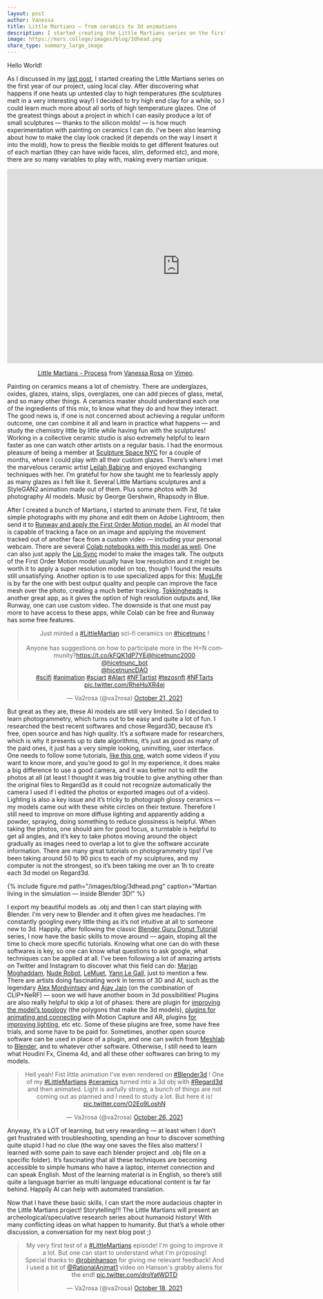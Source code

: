 ```yaml
---
layout: post
author: Vanessa
title: Little Martians — from ceramics to 3d animations
description: I started creating the Little Martians series on the first year of our project, using local clay. One of the greatest things about a project in which I can easily produce a lot of small sculptures — thanks to the silicon molds! — is how much experimentation with painting on ceramics I can do.
image: https://mars.college/images/blog/3dhead.png
share_type: summary_large_image
---
```


Hello World!

As I discussed in my [last post](https://mars.college/2021/09/13/ceramics.html), I started creating the Little Martians series on the first year of our project, using local clay. After discovering what happens if one heats up untested clay to high temperatures (the sculptures melt in a very interesting way!) I decided to try high end clay for a while, so I could learn much more about all sorts of high temperature glazes. One of the greatest things about a project in which I can easily produce a lot of small sculptures — thanks to the silicon molds! — is how much experimentation with painting on ceramics I can do. I’ve been also learning about how to make the clay look cracked (it depends on the way I insert it into the mold), how to press the flexible molds to get different features out of each martian (they can have wide faces, slim, deformed etc), and more, there are so many variables to play with, making every martian unique.

<center>
<iframe src="https://player.vimeo.com/video/630561756?h=0fdb7f68e2" width="800" height="450" frameborder="0" allow="autoplay; fullscreen; picture-in-picture" allowfullscreen></iframe>
<p><a href="https://vimeo.com/630561756">Little Martians - Process</a> from <a href="https://vimeo.com/user84112088">Vanessa Rosa</a> on <a href="https://vimeo.com">Vimeo</a>.</p>
</center>

Painting on ceramics means a lot of chemistry. There are underglazes, oxides, glazes, stains, slips, overglazes, one can add pieces of glass, metal, and so many other things. A ceramics master should understand each one of the ingredients of this mix, to know what they do and how they interact. The good news is, if one is not concerned about achieving a regular uniform outcome, one can combine it all and learn in practice what happens — and study the chemistry little by little while having fun with the sculptures! Working in a collective ceramic studio is also extremely helpful to learn faster as one can watch other artists on a regular basis. I had the enormous pleasure of being a member at [Sculpture Space NYC](https://www.sculpturespacenyc.com/) for a couple of months, where I could play with all their custom glazes. There’s where I met the marvelous ceramic artist [Leilah Babirye](https://www.stephenfriedman.com/artists/66-leilah-babirye/) and enjoyed exchanging techniques with her. I’m grateful for how she taught me to fearlessly apply as many glazes as I felt like it.
Several Little Martians sculptures and a StyleGAN2 animation made out of them. Plus some photos with 3d photography AI models. Music by George Gershwin, Rhapsody in Blue.

After I created a bunch of Martians, I started to animate them. First, I’d take simple photographs with my phone and edit them on Adobe Lightroom, then send it to [Runway and apply the First Order Motion model](https://www.youtube.com/watch?v=lE-4w8q_5GU), an AI model that is capable of tracking a face on an image and applying the movement tracked out of another face from a custom video — including your personal webcam. There are several [Colab notebooks with this model as well](https://colab.research.google.com/github/AliaksandrSiarohin/first-order-model/blob/master/demo.ipynb). One can also just apply the [Lip Sync](https://colab.research.google.com/github/ml4a/ml4a/blob/master/examples/models/Wav2Lip.ipynb) model to make the images talk. The outputs of the First Order Motion model usually have low resolution and it might be worth it to apply a super resolution model on top, though I found the results still unsatisfying. Another option is to use specialized apps for this: [MugLife](https://www.muglife.com/) is by far the one with best output quality and people can improve the face mesh over the photo, creating a much better tracking. [Tokkingheads](https://www.tokkingheads.com/) is another great app, as it gives the option of high resolution outputs and, like Runway, one can use custom video. The downside is that one must pay more to have access to these apps, while Colab can be free and Runway has some free features.


<center>
<blockquote class="twitter-tweet"><p lang="en" dir="ltr">Just minted a <a href="https://twitter.com/hashtag/LittleMartian?src=hash&amp;ref_src=twsrc%5Etfw">#LittleMartian</a> sci-fi ceramics on <a href="https://twitter.com/hashtag/hicetnunc?src=hash&amp;ref_src=twsrc%5Etfw">#hicetnunc</a> ! <br><br>Anyone has suggestions on how to participate more in the H=N community?<a href="https://t.co/kFQK1dP7YE">https://t.co/kFQK1dP7YE</a><a href="https://twitter.com/hicetnunc2000?ref_src=twsrc%5Etfw">@hicetnunc2000</a><br> <a href="https://twitter.com/hicetnunc_bot?ref_src=twsrc%5Etfw">@hicetnunc_bot</a><br> <a href="https://twitter.com/hicetnuncDAO?ref_src=twsrc%5Etfw">@hicetnuncDAO</a><br> <a href="https://twitter.com/hashtag/scifi?src=hash&amp;ref_src=twsrc%5Etfw">#scifi</a> <a href="https://twitter.com/hashtag/animation?src=hash&amp;ref_src=twsrc%5Etfw">#animation</a> <a href="https://twitter.com/hashtag/sciart?src=hash&amp;ref_src=twsrc%5Etfw">#sciart</a> <a href="https://twitter.com/hashtag/AIart?src=hash&amp;ref_src=twsrc%5Etfw">#AIart</a> <a href="https://twitter.com/hashtag/NFTartist?src=hash&amp;ref_src=twsrc%5Etfw">#NFTartist</a> <a href="https://twitter.com/hashtag/tezosnft?src=hash&amp;ref_src=twsrc%5Etfw">#tezosnft</a> <a href="https://twitter.com/hashtag/NFTarts?src=hash&amp;ref_src=twsrc%5Etfw">#NFTarts</a> <a href="https://t.co/RheHuXR4ej">pic.twitter.com/RheHuXR4ej</a></p>&mdash; Va2rosa (@va2rosa) <a href="https://twitter.com/va2rosa/status/1451239803656282118?ref_src=twsrc%5Etfw">October 21, 2021</a></blockquote> <script async src="https://platform.twitter.com/widgets.js" charset="utf-8"></script> 
</center>

But great as they are, these AI models are still very limited. So I decided to learn photogrammetry, which turns out to be easy and quite a lot of fun. I researched the best recent softwares and chose Regard3D, because it’s free, open source and has high quality. It’s a software made for researchers, which is why it presents up to date algorithms, it’s just as good as many of the paid ones, it just has a very simple looking, uninviting, user interface. One needs to follow some tutorials, [like this one](https://www.regard3d.org/index.php/documentation/tutorial), watch some videos if you want to know more, and you’re good to go! In my experience, it does make a big difference to use a good camera, and it was better not to edit the photos at all (at least I thought it was big trouble to give anything other than the original files to Regard3d as it could not recognize automatically the camera I used if I edited the photos or exported images out of a video). Lighting is also a key issue and it’s tricky to photograph glossy ceramics — my models came out with these white circles on their texture. Therefore I still need to improve on more diffuse lighting and apparently adding a powder, spraying, doing something to reduce glossiness is helpful. When taking the photos, one should aim for good focus, a turntable is helpful to get all angles, and it’s key to take photos moving around the object gradually as images need to overlap a lot to give the software accurate information. There are many great tutorials on photogrammetry tips! I’ve been taking around 50 to 90 pics to each of my sculptures, and my computer is not the strongest, so it’s been taking me over an 1h to create each 3d model on Regard3d.

{% include figure.md path="/images/blog/3dhead.png" caption="Martian living in the simulation — inside Blender 3D!" %}

I export my beautiful models as .obj and then I can start playing with Blender. I’m very new to Blender and it often gives me headaches. I’m constantly googling every little thing as it’s not intuitive at all to someone new to 3d. Happily, after following the classic [Blender Guru Donut Tutorial](https://www.youtube.com/watch?v=TPrnSACiTJ4&t=3s) series, I now have the basic skills to move around — again, stoping all the time to check more specific tutorials. Knowing what one can do with these softwares is key, so one can know what questions to ask google, what techniques can be applied at all. I’ve been following a lot of amazing artists on Twitter and Instagram to discover what this field can do: [Marjan Moghaddam](https://www.instagram.com/marjan_moghaddam_artist/), [Nude Robot](https://www.instagram.com/nuderobot/), [LeMuet](https://twitter.com/thelemuet), [Yann Le Gall](https://twitter.com/Yann_LeGall), just to mention a few. There are artists doing fascinating work in terms of 3D and AI, such as the legendary [Alex Mordvintsev](https://twitter.com/zzznah) and [Ajay Jain](https://twitter.com/ajayj_/status/1436838891957342209) (on the combination of CLIP+NeRF) — soon we will have another boom in 3d possibilities! Plugins are also really helpful to skip a lot of phases: there are plugin for [improving the model’s topology](https://exoside.com/quadremesher/) (the polygons that make the 3d models), [plugins for animating and connecting](https://blendermarket.com/products/faceit) with Motion Capture and AR, plugins [for improving lighting](https://www.youtube.com/watch?v=m9AT7H4GGrA), etc etc. Some of these plugins are free, some have free trials, and some have to be paid for. Sometimes, another open source software can be used in place of a plugin, and one can switch from [Meshlab](https://www.meshlab.net/) to [Blender](https://www.blender.org/), and to whatever other software. Otherwise, I still need to learn what Houdini Fx, Cinema 4d, and all these other softwares can bring to my models.

<center>
<blockquote class="twitter-tweet"><p lang="en" dir="ltr">Hell yeah! Fist little animation I&#39;ve even rendered on <a href="https://twitter.com/hashtag/Blender3d?src=hash&amp;ref_src=twsrc%5Etfw">#Blender3d</a> ! One of my <a href="https://twitter.com/hashtag/LittleMartians?src=hash&amp;ref_src=twsrc%5Etfw">#LittleMartians</a> <a href="https://twitter.com/hashtag/ceramics?src=hash&amp;ref_src=twsrc%5Etfw">#ceramics</a> turned into a 3d obj with <a href="https://twitter.com/hashtag/Regard3d?src=hash&amp;ref_src=twsrc%5Etfw">#Regard3d</a> and then animated. Light is awfully strong, a bunch of things are not coming out as planned and I need to study a lot. But here it is! <a href="https://t.co/O2Eo9LoshN">pic.twitter.com/O2Eo9LoshN</a></p>&mdash; Va2rosa (@va2rosa) <a href="https://twitter.com/va2rosa/status/1453104885277265925?ref_src=twsrc%5Etfw">October 26, 2021</a></blockquote> <script async src="https://platform.twitter.com/widgets.js" charset="utf-8"></script> 
</center>

Anyway, it’s a LOT of learning, but very rewarding — at least when I don’t get frustrated with troubleshooting, spending an hour to discover something quite stupid I had no clue (the way one saves the files also matters! I learned with some pain to save each blender project and .obj file on a specific folder). It’s fascinating that all these techniques are becoming accessible to simple humans who have a laptop, internet connection and can speak English. Most of the learning material is in English, so there’s still quite a language barrier as multi language educational content is far far behind. Happily AI can help with automated translation.

Now that I have these basic skills, I can start the more audacious chapter in the Little Martians project! Storytelling!!! The Little Martians will present an archeological/speculative research series about humanoid history! With many conflicting ideas on what happen to humanity. But that’s a whole other discussion, a conversation for my next blog post ;)

<center>
<blockquote class="twitter-tweet"><p lang="en" dir="ltr">My very first test of a <a href="https://twitter.com/hashtag/LittleMartians?src=hash&amp;ref_src=twsrc%5Etfw">#LittleMartians</a> episode! I&#39;m going to improve it a lot. But one can start to understand what I&#39;m proposing!<br>Special thanks to <a href="https://twitter.com/robinhanson?ref_src=twsrc%5Etfw">@robinhanson</a> for giving me relevant feedback! And I used a bit of <a href="https://twitter.com/RationalAnimat1?ref_src=twsrc%5Etfw">@RationalAnimat1</a> video on Hanson&#39;s grabby aliens for the end! <a href="https://t.co/droYatWDTD">pic.twitter.com/droYatWDTD</a></p>&mdash; Va2rosa (@va2rosa) <a href="https://twitter.com/va2rosa/status/1449991729256488962?ref_src=twsrc%5Etfw">October 18, 2021</a></blockquote> <script async src="https://platform.twitter.com/widgets.js" charset="utf-8"></script> 
</center>